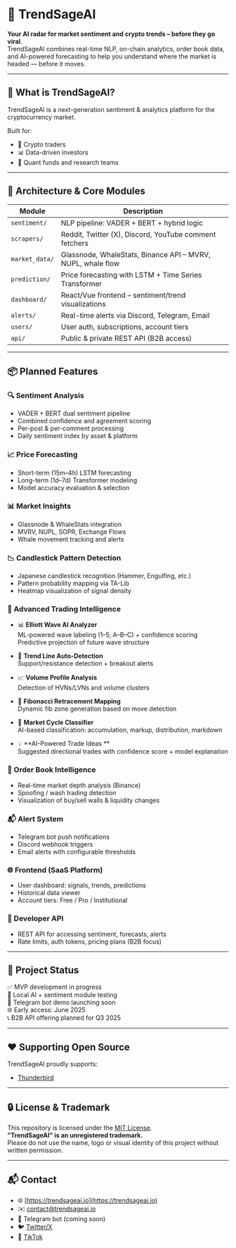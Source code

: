 # 🧠 TrendSageAI

**Your AI radar for market sentiment and crypto trends – before they go viral.**  
TrendSageAI combines real-time NLP, on-chain analytics, order book data, and AI-powered forecasting to help you understand where the market is headed — before it moves.

---

## 🚀 What is TrendSageAI?

TrendSageAI is a next-generation sentiment & analytics platform for the cryptocurrency market.

Built for:
- 🧠 Crypto traders
- 📊 Data-driven investors
- 🤖 Quant funds and research teams

---

## 🔧 Architecture & Core Modules

| Module             | Description |
|--------------------|-------------|
| `sentiment/`       | NLP pipeline: VADER + BERT + hybrid logic |
| `scrapers/`        | Reddit, Twitter (X), Discord, YouTube comment fetchers |
| `market_data/`     | Glassnode, WhaleStats, Binance API – MVRV, NUPL, whale flow |
| `prediction/`      | Price forecasting with LSTM + Time Series Transformer |
| `dashboard/`       | React/Vue frontend – sentiment/trend visualizations |
| `alerts/`          | Real-time alerts via Discord, Telegram, Email |
| `users/`           | User auth, subscriptions, account tiers |
| `api/`             | Public & private REST API (B2B access) |

---

## 📦 Planned Features

### 🔍 Sentiment Analysis
- VADER + BERT dual sentiment pipeline
- Combined confidence and agreement scoring
- Per-post & per-comment processing
- Daily sentiment index by asset & platform

### 📈 Price Forecasting
- Short-term (15m–4h) LSTM forecasting
- Long-term (1d–7d) Transformer modeling
- Model accuracy evaluation & selection

### 📊 Market Insights
- Glassnode & WhaleStats integration
- MVRV, NUPL, SOPR, Exchange Flows
- Whale movement tracking and alerts

### 📉 Candlestick Pattern Detection
- Japanese candlestick recognition (Hammer, Engulfing, etc.)
- Pattern probability mapping via TA-Lib
- Heatmap visualization of signal density

### 🧠 Advanced Trading Intelligence
- 📊 **Elliott Wave AI Analyzer**  
  ML-powered wave labeling (1–5, A–B–C) + confidence scoring  
  Predictive projection of future wave structure

- 📐 **Trend Line Auto-Detection**  
  Support/resistance detection + breakout alerts

- 📈 **Volume Profile Analysis**  
  Detection of HVNs/LVNs and volume clusters

- 🧮 **Fibonacci Retracement Mapping**  
  Dynamic fib zone generation based on move detection

- 🔄 **Market Cycle Classifier**  
  AI-based classification: accumulation, markup, distribution, markdown

- 💡 **AI-Powered Trade Ideas **  
  Suggested directional trades with confidence score + model explanation

### 📖 Order Book Intelligence
- Real-time market depth analysis (Binance)
- Spoofing / wash trading detection
- Visualization of buy/sell walls & liquidity changes

### 📬 Alert System
- Telegram bot push notifications
- Discord webhook triggers
- Email alerts with configurable thresholds

### 🌐 Frontend (SaaS Platform)
- User dashboard: signals, trends, predictions
- Historical data viewer
- Account tiers: Free / Pro / Institutional

### 🧰 Developer API
- REST API for accessing sentiment, forecasts, alerts
- Rate limits, auth tokens, pricing plans (B2B focus)

---

## 📌 Project Status

✅ MVP development in progress  
🧪 Local AI + sentiment module testing  
💬 Telegram bot demo launching soon  
🌐 Early access: June 2025  
📞 B2B API offering planned for Q3 2025

---

## ❤️ Supporting Open Source

TrendSageAI proudly supports:

- [Thunderbird](https://www.thunderbird.net)
---

## 🔒 License & Trademark

This repository is licensed under the [MIT License](LICENSE).  
**"TrendSageAI" is an unregistered trademark.**  
Please do not use the name, logo or visual identity of this project without written permission.

---

## 📬 Contact

- 🌐 [https://trendsageai.io](https://trendsageai.io)
- ✉️ contact@trendsageai.io
- 💬 Telegram bot (coming soon)
- 🐦 [Twitter/X](https://x.com/TrendSage_Ofc)
- 🎵 [TikTok](https://www.tiktok.com/@trendsageai_official)
